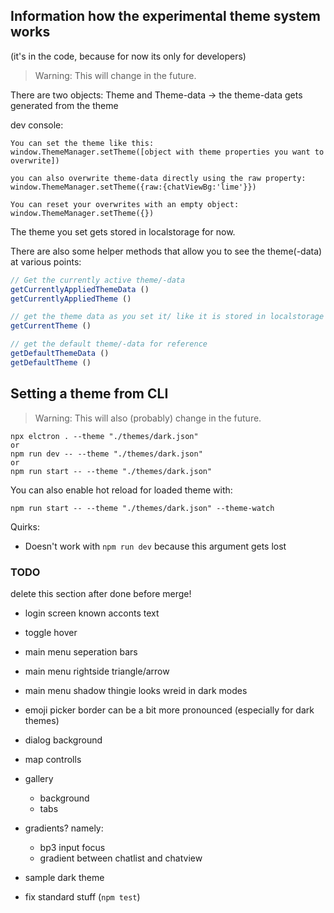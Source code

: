 ## Information how the experimental theme system works
(it's in the code, because for now its only for developers)
> Warning: This will change in the future.


There are two objects: Theme and Theme-data -> the theme-data gets generated from the theme


dev console:
```
You can set the theme like this:
window.ThemeManager.setTheme([object with theme properties you want to overwrite])

you can also overwrite theme-data directly using the raw property:
window.ThemeManager.setTheme({raw:{chatViewBg:'lime'}})

You can reset your overwrites with an empty object:
window.ThemeManager.setTheme({})
```

The theme you set gets stored in localstorage for now.

There are also some helper methods that allow you to see the theme(-data) at various points:

```js
// Get the currently active theme/-data
getCurrentlyAppliedThemeData ()
getCurrentlyAppliedTheme ()

// get the theme data as you set it/ like it is stored in localstorage
getCurrentTheme ()

// get the default theme/-data for reference
getDefaultThemeData ()
getDefaultTheme ()
```


## Setting a theme from CLI

> Warning: This will also (probably) change in the future.

```
npx elctron . --theme "./themes/dark.json"
or
npm run dev -- --theme "./themes/dark.json"
or
npm run start -- --theme "./themes/dark.json"
```

You can also enable hot reload for loaded theme with:

```
npm run start -- --theme "./themes/dark.json" --theme-watch
```

Quirks:
- Doesn't work with `npm run dev` because this argument gets lost

### TODO
delete this section after done before merge!

- login screen known acconts text
- toggle hover
- main menu seperation bars
- main menu rightside triangle/arrow
- main menu shadow thingie looks wreid in dark modes
- emoji picker border can be a bit more pronounced (especially for dark themes)
- dialog background
- map controlls
- gallery
    - background
    - tabs

- gradients? namely:
    - bp3 input focus
    - gradient between chatlist and chatview



- sample dark theme

- fix standard stuff (`npm test`)
